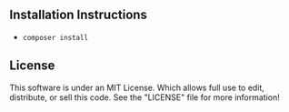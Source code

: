 ## Installation Instructions
- `composer install`



## License

This software is under an MIT License. Which allows full use to edit, distribute, or sell this code.
See the "LICENSE" file for more information!
